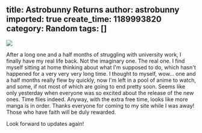 title: Astrobunny Returns
author: astrobunny
imported: true
create_time: 1189993820
category: Random
tags: []
---
 [![](wp-images/old/albums/bunnies.jpg)](/images/wp-images/old/albums/bunnies.jpg)  
  
After a long one and a half months of struggling with university work, I finally have my real life back. Not the imaginary one. The real one. I find myself sitting at home thinking about what I'm supposed to do, which hasn't happened for a very very very long time. I thought to myself, wow... one and a half months really flew by quickly, now I'm left in a pool of anime to watch, and some, if not most of which are going to end pretty soon. Seems like only yesterday when everyone was so excited about the release of the new ones. Time flies indeed. Anyway, with the extra free time, looks like more manga is in order. Thanks everyone for coming to my site while I was away! Those who have faith will be duly rewarded.  
  
Look forward to updates again!